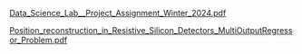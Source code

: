 [Data_Science_Lab__Project_Assignment_Winter_2024.pdf](https://github.com/user-attachments/files/17180190/Data_Science_Lab__Project_Assignment_Winter_2024.pdf)

[Position_reconstruction_in_Resistive_Silicon_Detectors_MultiOutputRegressor_Problem.pdf](https://github.com/user-attachments/files/17180215/Position_reconstruction_in_Resistive_Silicon_Detectors_MultiOutputRegressor_Problem.pdf)
